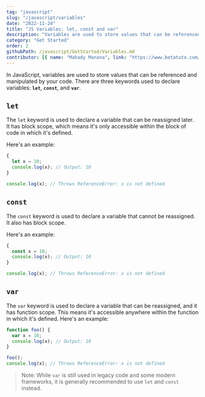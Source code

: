 ```yaml
---
tag: "javascript"
slug: "/javascript/variables"
date: "2022-11-24"
title: "JS Variables: let, const and var"
description: "Variables are used to store values that can be referenced and manipulated by your code. JavaScript Variables can be declared with let, const, and var."
category: "Get Started"
order: 2
githubPath: /javascript/GetStarted/Variables.md
contributor: [{ name: "Mahady Manana", link: "https://www.betatuto.com/" }]
---
```


In JavaScript, variables are used to store values that can be referenced and manipulated by your code. There are three keywords used to declare variables: **`let`**, **`const`**, and **`var`**.


## `let`

The `let` keyword is used to declare a variable that can be reassigned later. It has block scope, which means it's only accessible within the block of code in which it's defined. 

Here's an example:

```javascript
{
  let x = 10;
  console.log(x); // Output: 10
}

console.log(x); // Throws ReferenceError: x is not defined
```
## `const`

The `const` keyword is used to declare a variable that cannot be reassigned. It also has block scope. 

Here's an example:


```javascript
{
  const x = 10;
  console.log(x); // Output: 10
}

console.log(x); // Throws ReferenceError: x is not defined
```

## `var`
The `var` keyword is used to declare a variable that can be reassigned, and it has function scope. This means it's accessible anywhere within the function in which it's defined. 
Here's an example:

```javascript
function foo() {
  var x = 10;
  console.log(x); // Output: 10
}

foo();
console.log(x); // Throws ReferenceError: x is not defined

```

> Note: While `var` is still used in legacy code and some modern frameworks, it is generally recommended to use `let` and `const` instead.